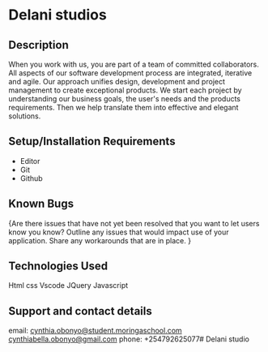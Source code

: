 # Delani studios
## Description
When you work with us, you are part of a team of committed collaborators. All aspects of our software development process are integrated, iterative and agile. Our approach unifies design, development and project management to create exceptional products. We start each project by understanding our business goals, the user's needs and the products requirements.  Then we help translate them into effective and elegant solutions.


## Setup/Installation Requirements
* Editor
* Git
* Github

## Known Bugs
{Are there issues that have not yet been resolved that you want to let users know you know? Outline any issues that would impact use of your application. Share any workarounds that are in place. }
## Technologies Used
Html 
css
Vscode
JQuery
Javascript
## Support and contact details
email: cynthia.obonyo@student.moringaschool.com
cynthiabella.obonyo@gmail.com
phone: +254792625077# Delani studio
